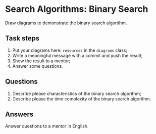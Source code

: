 # Search Algorithms: Binary Search

Draw diagrams to demonstrate the binary search algorithm.

## Task steps

1. Put your diagrams here: `resources` in the `diagrams` class;
2. Write a meaningful message with a commit and push the result;
3. Show the result to a mentor;
4. Answer some questions.

## Questions

1. Describe please characteristics of the binary search algorithm;
2. Describe please the time complexity of the binary search algorithm.

## Answers

Answer questions to a mentor in English.
